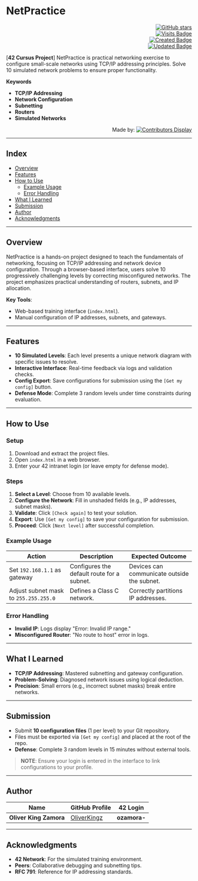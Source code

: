 # NetPractice

<div align="right">

  [![GitHub stars](https://img.shields.io/github/stars/OliverKingz/NetPractice?color=brightgreen)]()  
  [![Visits Badge](https://badges.pufler.dev/visits/OliverKingz/NetPractice)]()  
  [![Created Badge](https://badges.pufler.dev/created/OliverKingz/NetPractice)]()  
  [![Updated Badge](https://badges.pufler.dev/updated/OliverKingz/NetPractice)]()  

</div>

[**42 Cursus Project**] NetPractice is practical networking exercise to configure small-scale networks using TCP/IP addressing principles. Solve 10 simulated network problems to ensure proper functionality.  

**Keywords**  
- **TCP/IP Addressing**  
- **Network Configuration**  
- **Subnetting**  
- **Routers**  
- **Simulated Networks**  

<div align="right">

Made by: [![Contributors Display](https://badges.pufler.dev/contributors/OliverKingz/NetPractice?size=30&padding=5&perRow=10&bots=true)](https://github.com/OliverKingz)  

</div>

---

## Index  

- [Overview](#overview)  
- [Features](#features)  
- [How to Use](#how-to-use)  
  - [Example Usage](#example-usage)  
  - [Error Handling](#error-handling)  
- [What I Learned](#what-i-learned)  
- [Submission](#submission)  
- [Author](#author)  
- [Acknowledgments](#acknowledgments)  

---

## Overview  
NetPractice is a hands-on project designed to teach the fundamentals of networking, focusing on TCP/IP addressing and network device configuration. Through a browser-based interface, users solve 10 progressively challenging levels by correcting misconfigured networks. The project emphasizes practical understanding of routers, subnets, and IP allocation.  

**Key Tools**:  
- Web-based training interface (`index.html`).  
- Manual configuration of IP addresses, subnets, and gateways.  

---

## Features  
- **10 Simulated Levels**: Each level presents a unique network diagram with specific issues to resolve.  
- **Interactive Interface**: Real-time feedback via logs and validation checks.  
- **Config Export**: Save configurations for submission using the `[Get my config]` button.  
- **Defense Mode**: Complete 3 random levels under time constraints during evaluation.  

---

## How to Use  

### Setup  
1. Download and extract the project files.  
2. Open `index.html` in a web browser.  
3. Enter your 42 intranet login (or leave empty for defense mode).  

### Steps  
1. **Select a Level**: Choose from 10 available levels.  
2. **Configure the Network**: Fill in unshaded fields (e.g., IP addresses, subnet masks).  
3. **Validate**: Click `[Check again]` to test your solution.  
4. **Export**: Use `[Get my config]` to save your configuration for submission.  
5. **Proceed**: Click `[Next level]` after successful completion.  

### Example Usage  
| **Action**               | **Description**                                  | **Expected Outcome**                          |  
|--------------------------|--------------------------------------------------|-----------------------------------------------|  
| Set `192.168.1.1` as gateway | Configures the default route for a subnet.     | Devices can communicate outside the subnet.   |  
| Adjust subnet mask to `255.255.255.0` | Defines a Class C network.          | Correctly partitions IP addresses.            |  

### Error Handling  
- **Invalid IP**: Logs display "Error: Invalid IP range."  
- **Misconfigured Router**: "No route to host" error in logs.  

---

## What I Learned  
- **TCP/IP Addressing**: Mastered subnetting and gateway configuration.  
- **Problem-Solving**: Diagnosed network issues using logical deduction.  
- **Precision**: Small errors (e.g., incorrect subnet masks) break entire networks.  

---

## Submission  
- Submit **10 configuration files** (1 per level) to your Git repository.  
- Files must be exported via `[Get my config]` and placed at the root of the repo.  
- **Defense**: Complete 3 random levels in 15 minutes without external tools.  

> **NOTE**: Ensure your login is entered in the interface to link configurations to your profile.  

---

## Author  

<div align="center">

| **Name**                   | **GitHub Profile**                              | **42 Login** |  
| -------------------------- | ----------------------------------------------- | ------------ |  
| **Oliver King Zamora**              | [OliverKingz](https://github.com/OliverKingz)    | **ozamora-**   |  

</div>

---

## Acknowledgments  
- **42 Network**: For the simulated training environment.  
- **Peers**: Collaborative debugging and subnetting tips.  
- **RFC 791**: Reference for IP addressing standards.  
